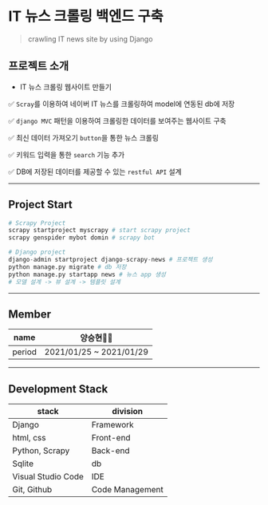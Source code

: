 # IT 뉴스 크롤링 백엔드 구축

> crawling IT news site by using Django



## 프로젝트 소개

- IT 뉴스 크롤링 웹사이트 만들기

✅ `Scray`를 이용하여 네이버 IT 뉴스를 크롤링하여 model에 연동된 db에 저장

✅ `django MVC` 패턴을 이용하여 크롤링한 데이터를 보여주는 웹사이트 구축

✅ 최신 데이터 가져오기 `button`을 통한 뉴스 크롤링

✅ 키워드 입력을 통한 `search` 기능 추가

✅ DB에 저장된 데이터를 제공할 수 있는 `restful API` 설계





---



## Project Start

```python
# Scrapy Project
scrapy startproject myscrapy # start scrapy project
scrapy genspider mybot domin # scrapy bot
```

```python
# Django project
django-admin startproject django-scrapy-news # 프로젝트 생성 
python manage.py migrate # db 저장
python manage.py startapp news # 뉴스 app 생성
# 모델 설계 -> 뷰 설계 -> 템플릿 설계
```





---





## Member

| name   | 양승현🧑‍💻                |
| ------ | ----------------------- |
| period | 2021/01/25 ~ 2021/01/29 |





---





## Development Stack

| stack              | division        |
| ------------------ | --------------- |
| Django             | Framework       |
| html, css          | Front-end       |
| Python, Scrapy     | Back-end        |
| Sqlite             | db              |
| Visual Studio Code | IDE             |
| Git, Github        | Code Management |

